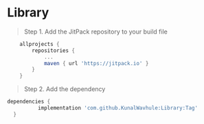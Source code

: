 # Library

> Step 1. Add the JitPack repository to your build file

```gradle
	allprojects {
		repositories {
			...
			maven { url 'https://jitpack.io' }
		}
	}
  ```
  > Step 2. Add the dependency
  
  ```gradle
  dependencies {
	        implementation 'com.github.KunalWavhule:Library:Tag'
	}
  
  ```
